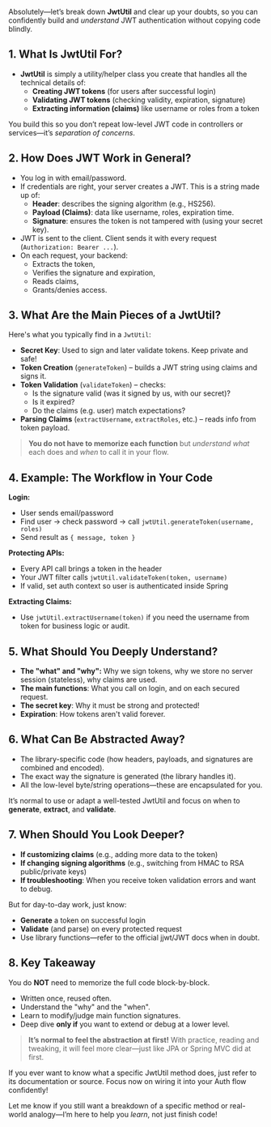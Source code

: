 Absolutely—let’s break down **JwtUtil** and clear up your doubts, so you can confidently build and *understand* JWT authentication without copying code blindly.

## 1. **What Is JwtUtil For?**

- **JwtUtil** is simply a utility/helper class you create that handles all the technical details of:
    - **Creating JWT tokens** (for users after successful login)
    - **Validating JWT tokens** (checking validity, expiration, signature)
    - **Extracting information (claims)** like username or roles from a token

You build this so you don’t repeat low-level JWT code in controllers or services—it’s *separation of concerns*.

## 2. **How Does JWT Work in General?**

- You log in with email/password.
- If credentials are right, your server creates a JWT. This is a string made up of:
    - **Header**: describes the signing algorithm (e.g., HS256).
    - **Payload (Claims)**: data like username, roles, expiration time.
    - **Signature**: ensures the token is not tampered with (using your secret key).
- JWT is sent to the client. Client sends it with every request (`Authorization: Bearer ...`).
- On each request, your backend:
    - Extracts the token,
    - Verifies the signature and expiration,
    - Reads claims,
    - Grants/denies access.

## 3. **What Are the Main Pieces of a JwtUtil?**

Here's what you typically find in a `JwtUtil`:

- **Secret Key**: Used to sign and later validate tokens. Keep private and safe!
- **Token Creation** (`generateToken`) – builds a JWT string using claims and signs it.
- **Token Validation** (`validateToken`) – checks:
    - Is the signature valid (was it signed by us, with our secret)?
    - Is it expired?
    - Do the claims (e.g. user) match expectations?
- **Parsing Claims** (`extractUsername`, `extractRoles`, etc.) – reads info from token payload.

> **You do not have to memorize each function** but *understand what* each does and *when* to call it in your flow.

## 4. **Example: The Workflow in Your Code**

**Login:**
- User sends email/password
- Find user → check password → call `jwtUtil.generateToken(username, roles)`
- Send result as `{ message, token }`

**Protecting APIs:**
- Every API call brings a token in the header
- Your JWT filter calls `jwtUtil.validateToken(token, username)`
- If valid, set auth context so user is authenticated inside Spring

**Extracting Claims:**
- Use `jwtUtil.extractUsername(token)` if you need the username from token for business logic or audit.

## 5. **What Should You Deeply Understand?**

- **The "what" and "why":** Why we sign tokens, why we store no server session (stateless), why claims are used.
- **The main functions**: What you call on login, and on each secured request.
- **The secret key**: Why it must be strong and protected!
- **Expiration**: How tokens aren't valid forever.

## 6. **What Can Be Abstracted Away?**

- The library-specific code (how headers, payloads, and signatures are combined and encoded).
- The exact way the signature is generated (the library handles it).
- All the low-level byte/string operations—these are encapsulated for you.

It’s normal to use or adapt a well-tested JwtUtil and focus on when to **generate**, **extract**, and **validate**.

## 7. **When Should You Look Deeper?**

- **If customizing claims** (e.g., adding more data to the token)
- **If changing signing algorithms** (e.g., switching from HMAC to RSA public/private keys)
- **If troubleshooting**: When you receive token validation errors and want to debug.

But for day-to-day work, just know:
- **Generate** a token on successful login
- **Validate** (and parse) on every protected request
- Use library functions—refer to the official jjwt/JWT docs when in doubt.

## 8. **Key Takeaway**

You do **NOT** need to memorize the full code block-by-block.
- Written once, reused often.
- Understand the "why" and the "when".
- Learn to modify/judge main function signatures.
- Deep dive **only if** you want to extend or debug at a lower level.

> **It’s normal to feel the abstraction at first!** With practice, reading and tweaking, it will feel more clear—just like JPA or Spring MVC did at first.

If you ever want to know what a specific JwtUtil method does, just refer to its documentation or source. Focus now on wiring it into your Auth flow confidently!

Let me know if you still want a breakdown of a specific method or real-world analogy—I’m here to help you *learn*, not just finish code!